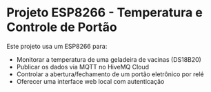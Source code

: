 # Projeto ESP8266 - Temperatura e Controle de Portão

Este projeto usa um ESP8266 para:
- Monitorar a temperatura de uma geladeira de vacinas (DS18B20)
- Publicar os dados via MQTT no HiveMQ Cloud
- Controlar a abertura/fechamento de um portão eletrônico por relé
- Oferecer uma interface web local com autenticação
